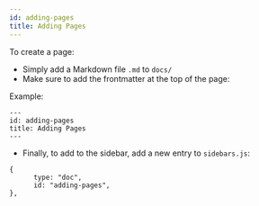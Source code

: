 ```yaml
---
id: adding-pages
title: Adding Pages
---
```


To create a page:

- Simply add a Markdown file `.md` to `docs/`
- Make sure to add the frontmatter at the top of the page:

Example:

```
---
id: adding-pages
title: Adding Pages
---
```
- Finally, to add to the sidebar, add a new entry to `sidebars.js`:

```
{
      type: "doc",
      id: "adding-pages",
},
```
